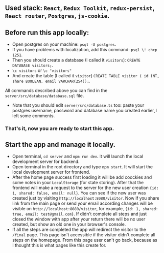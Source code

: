 ## Used stack: `React`, `Redux Toolkit`, `redux-persist`, `React router`, `Postgres`, `js-cookie`.

## Before run this app locally:

- Open postgres on your machine: `psql -U postgres`.
- If you have problems with localization, add this command: `psql \! chcp 1251`.
- Then you should create a database (I called it `visitors`): `CREATE DATABASE visitors;`.
- `\c visitors` or `\c "visitors"`
- And create the table (I called it `visitor`) `CREATE TABLE visitor (
  id INT,
  share BOOLEAN,
  email VARCHAR(254));`.

All commands described above you can find in the `server/src/database/database.sql` file.

- Note that you should edit `server/src/database.ts` too: paste your postgres username, password and database name you created earlier, I left some comments.

### That's it, now you are ready to start this app.

## Start the app and manage it locally.

- Open terminal, `cd server` and `npm run dev`. It will launch the local development server for backend.
- Open terminal in the root directory and type `npm start`. It will start the local development server for frontend.
- After the home page success first loading it will be add coockies and some notes in your `LocalStorage` (for state storing). After that the frontend will make a request to the server for the new user creation `{id: 1, shared: false, email: null}`. You can see if the new user was created just by visiting `http://localhost:8080/visitor`. Now if you share link from the main page or send your email according changes will be visible on `http://localhost:8080/visitor`, for example, `{id: 1, shared: true, email: test@gmail.com}`. If didn't complete all steps and just closed the window with app after your return there will be no user created, but show an old one in your browser's console.
- If all the steps are completed the app will redirect the visitor to the `/final` page. This page isn't accessible if the visitor didn't complete all steps on the homepage. From this page user can't go back, because as I thought this is what pages like this create for.
